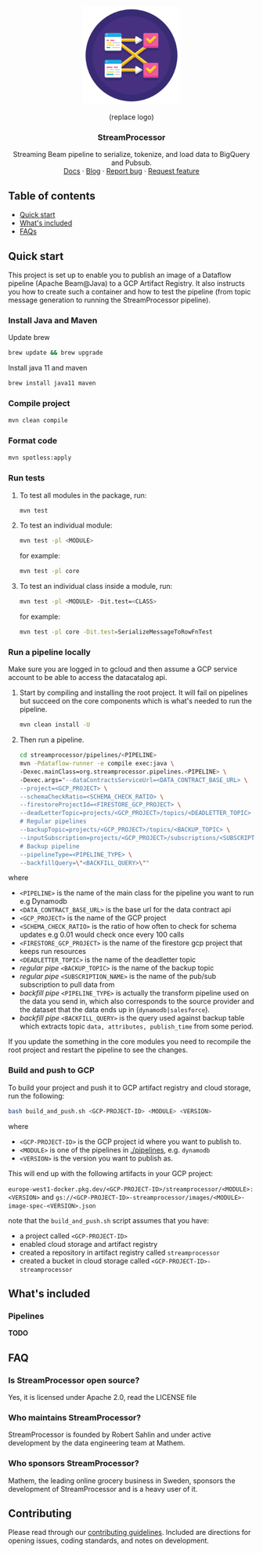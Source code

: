 <p align="center">
	<img src="./images/streamprocessor.logo.png" alt="StreamProcessor logo" width="200">
</p>

<p align="center">(replace logo)</p>
<h3 align="center">StreamProcessor</h3>

<p align="center">
Streaming Beam pipeline to serialize, tokenize, and load data to BigQuery and Pubsub.
<br>
<a href="https://github.com/mhlabs/streamprocessor/docs/main.md">Docs</a>
·
<a href="https://blog.mhlabs.com/">Blog</a>
·
<a href="https://github.com/mhlabs/streamprocessor/issues/new?assignees=-&labels=bug&template=bug_report.yml">Report bug</a>
·
<a href="https://github.com/mhlabs/streamprocessor/issues/new?assignees=&labels=feature&template=feature_request.yml">Request feature</a>
</p>

## Table of contents

- [Quick start](#quick-start)
- [What's included](#whats-included)
- [FAQs](#faq)

## Quick start

This project is set up to enable you to publish an image of a Dataflow pipeline (Apache Beam@Java) to a GCP Artifact Registry. It also instructs you how to create such a container and how to test the pipeline (from topic message generation to running the StreamProcessor pipeline).


### Install Java and Maven

Update brew
```bash
brew update && brew upgrade
```

Install java 11 and maven
```bash
brew install java11 maven
```

### Compile project
```bash
mvn clean compile
```

### Format code
```bash
mvn spotless:apply
```

### Run tests
1. To test all modules in the package, run:
	```bash
	mvn test
	```
1. To test an individual module:
	```bash
	mvn test -pl <MODULE>
	```
	for example:
	```bash
	mvn test -pl core
	```
1. To test an individual class inside a module, run:
	```bash
	mvn test -pl <MODULE> -Dit.test=<CLASS>
	```
	for example:
	```bash
	mvn test -pl core -Dit.test=SerializeMessageToRowFnTest
	```

### Run a pipeline locally

Make sure you are logged in to gcloud and then assume a GCP service account to be able to access the datacatalog api.

1. Start by compiling and installing the root project. It will fail on pipelines but succeed on the core components which is what's needed to run the pipeline.
	``` bash
	mvn clean install -U
	```
1. Then run a pipeline.
	```bash
	cd streamprocessor/pipelines/<PIPELINE>
	mvn -Pdataflow-runner -e compile exec:java \
	-Dexec.mainClass=org.streamprocessor.pipelines.<PIPELINE> \
	-Dexec.args="--dataContractsServiceUrl=<DATA_CONTRACT_BASE_URL> \
	--project=<GCP_PROJECT> \
	--schemaCheckRatio=<SCHEMA_CHECK_RATIO> \
	--firestoreProjectId=<FIRESTORE_GCP_PROJECT> \
	--deadLetterTopic=projects/<GCP_PROJECT>/topics/<DEADLETTER_TOPIC> \
	# Regular pipelines
	--backupTopic=projects/<GCP_PROJECT>/topics/<BACKUP_TOPIC> \
	--inputSubscription=projects/<GCP_PROJECT>/subscriptions/<SUBSCRIPTION_NAME> \
	# Backup pipeline
	--pipelineType=<PIPELINE_TYPE> \
	--backfillQuery=\"<BACKFILL_QUERY>\""

	```
where
- `<PIPELINE>` is the name of the main class for the pipeline you want to run e.g Dynamodb
- `<DATA_CONTRACT_BASE_URL>` is the base url for the data contract api
- `<GCP_PROJECT>` is the name of the GCP project
- `<SCHEMA_CHECK_RATIO>` is the ratio of how often to check for schema updates e.g 0.01 would check once every 100 calls
- `<FIRESTORE_GCP_PROJECT>` is the name of the firestore gcp project that keeps run resources
- `<DEADLETTER_TOPIC>` is the name of the deadletter topic
- *regular pipe* `<BACKUP_TOPIC>` is the name of the backup topic
- *regular pipe* `<SUBSCRIPTION_NAME>` is the name of the pub/sub subscription to pull data from
- *backfill pipe* `<PIPELINE_TYPE>` is actually the transform pipeline used on the data you send in, which also corresponds to the source provider and the dataset that the data ends up in (`dynamodb|salesforce`).
- *backfill pipe* `<BACKFILL_QUERY>` is the query used against backup table which extracts topic `data, attributes, publish_time` from some period.

If you update the something in the core modules you need to recompile the root project and restart the pipeline to see the changes.


### Build and push to GCP

To build your project and push it to GCP artifact registry and cloud storage, run the following:
```bash
bash build_and_push.sh <GCP-PROJECT-ID> <MODULE> <VERSION>
```
where
- `<GCP-PROJECT-ID>` is the GCP project id where you want to publish to.
- `<MODULE>` is one of the pipelines in [./pipelines](https://github.com/mhlabs/streamprocessor/tree/DATA-2781-public-streamprocessor), e.g. `dynamodb`
- `<VERSION>` is the version you want to publish as.

This will end up with the following artifacts in your GCP project:

`europe-west1-docker.pkg.dev/<GCP-PROJECT-ID>/streamprocessor/<MODULE>:<VERSION>`
and
`gs://<GCP-PROJECT-ID>-streamprocessor/images/<MODULE>-image-spec-<VERSION>.json`



note that the `build_and_push.sh` script assumes that you have:
- a project called `<GCP-PROJECT-ID>`
- enabled cloud storage and artifact registry
- created a repository in artifact registry called `streamprocessor`
- created a bucket in cloud storage called `<GCP-PROJECT-ID>-streamprocessor`

## What's included
### Pipelines
**TODO**

## FAQ
### Is StreamProcessor open source?

Yes, it is licensed under Apache 2.0, read the LICENSE file

### Who maintains StreamProcessor?

StreamProcessor is founded by Robert Sahlin and under active development by the data engineering team at Mathem.

### Who sponsors StreamProcessor?

Mathem, the leading online grocery business in Sweden, sponsors the development of StreamProcessor and is a heavy user of it.

## Contributing

Please read through our [contributing guidelines](https://github.com/mhlabs/streamprocessor/CONTRIBUTING.md). Included are directions for opening issues, coding standards, and notes on development.

<!-- Moreover, if your pull request contains Java patches or features, you must include [relevant unit tests](https://github.com/..). Adhere to [Code Guide](https://github.com/some/code-guide)

Editor preferences are available in the [editor config](https://github.com/mhlabs/streamprocessor/.editorconfig) for easy use in common text editors. Read more and download plugins at <https://editorconfig.org/>. -->
